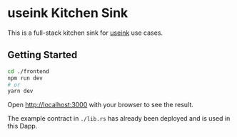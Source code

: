 # useink Kitchen Sink

This is a full-stack kitchen sink for [useink](https://github.com/paritytech/useink) use cases.

## Getting Started

```bash
cd ./frontend
npm run dev
# or
yarn dev
```

Open [http://localhost:3000](http://localhost:3000) with your browser to see the result.

The example contract in `./lib.rs` has already been deployed and is used in this Dapp.